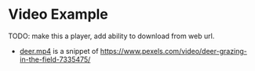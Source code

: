 # Video Example

TODO: make this a player, add ability to download from web url.

* [deer.mp4](deer.mp4) is a snippet of https://www.pexels.com/video/deer-grazing-in-the-field-7335475/
